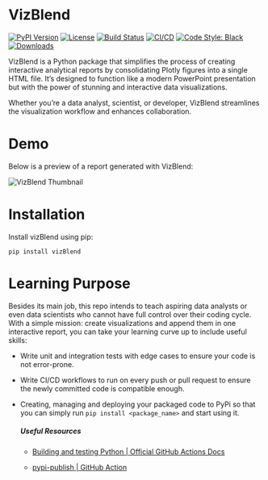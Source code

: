 # VizBlend

[![PyPI Version](https://img.shields.io/pypi/v/vizblend)](https://pypi.org/project/vizblend/) [![License](https://img.shields.io/pypi/l/vizblend)](https://github.com/MahmoudHousam/VizBlend/blob/master/LICENSE) [![Build Status](https://github.com/MahmoudHousam/VizBlend/actions/workflows/release.yml/badge.svg)](https://github.com/MahmoudHousam/VizBlend/actions) [![CI/CD](https://github.com/MahmoudHousam/VizBlend/actions/workflows/main.yml/badge.svg)](https://github.com/MahmoudHousam/VizBlend/actions) [![Code Style: Black](https://img.shields.io/badge/code%20style-black-000000.svg)](https://black.readthedocs.io/en/stable/) [![Downloads](https://img.shields.io/pypi/dm/vizblend)](https://pypistats.org/packages/vizblend) 

VizBlend is a Python package that simplifies the process of creating interactive analytical reports by consolidating Plotly figures into a single HTML file. It’s designed to function like a modern PowerPoint presentation but with the power of stunning and interactive data visualizations.

Whether you’re a data analyst, scientist, or developer, VizBlend streamlines the visualization workflow and enhances collaboration.

# Demo
Below is a preview of a report generated with VizBlend:

![VizBlend Thumbnail](https://cdn.jsdelivr.net/gh/MahmoudHousam/VizBlend@master/demo/demo.gif)

# Installation

Install vizBlend using pip:
```
pip install vizBlend
```

# Learning Purpose

Besides its main job, this repo intends to teach aspiring data analysts or even data scientists who cannot have full control over their coding cycle. With a simple mission: create visualizations and append them in one interactive report, you can take your learning curve up to include useful skills:
* Write unit and integration tests with edge cases to ensure your code is not error-prone.

* Write CI/CD workflows to run on every push or pull request to ensure the newly committed code is compatible enough.

* Creating, managing and deploying your packaged code to PyPi so that you can simply run `pip install <package_name>` and start using it.


    ##### Useful Resources

    * [Building and testing Python | Official GitHub Actions Docs](https://docs.github.com/en/actions/use-cases-and-examples/building-and-testing/building-and-testing-python)

    * [pypi-publish | GitHub Action](https://github.com/marketplace/actions/pypi-publish)
